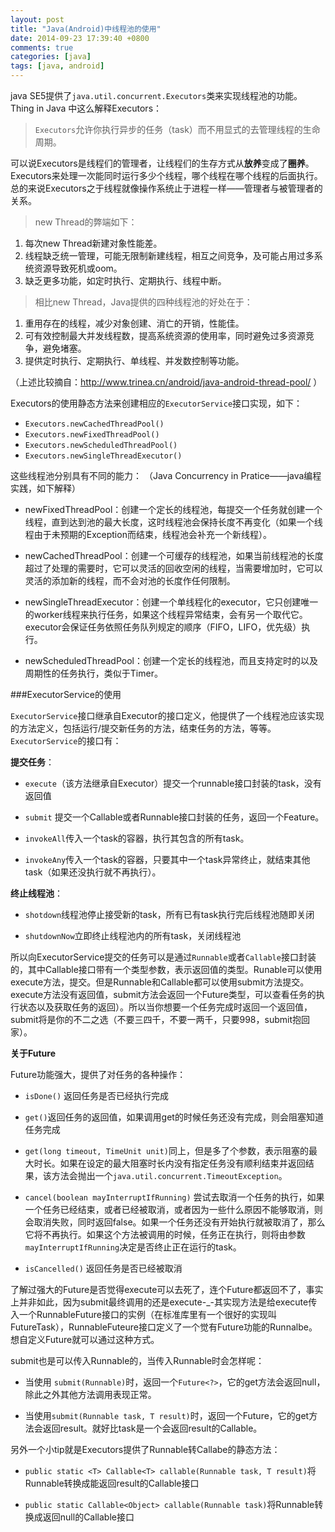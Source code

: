 ```yaml
---
layout: post
title: "Java(Android)中线程池的使用"
date: 2014-09-23 17:39:40 +0800
comments: true
categories: [java]
tags: [java, android]
---
```


java SE5提供了`java.util.concurrent.Executors`类来实现线程池的功能。
Thing in Java 中这么解释Executors：

>`Executors`允许你执行异步的任务（task）而不用显式的去管理线程的生命周期。 

可以说Executors是线程们的管理者，让线程们的生存方式从**放养**变成了**圈养**。Executors来处理一次能同时运行多少个线程，哪个线程在哪个线程的后面执行。总的来说Executors之于线程就像操作系统止于进程一样——管理者与被管理者的关系。 

<!--more-->

> new Thread的弊端如下：
 1. 每次new Thread新建对象性能差。
 2. 线程缺乏统一管理，可能无限制新建线程，相互之间竞争，及可能占用过多系统资源导致死机或oom。
 3. 缺乏更多功能，如定时执行、定期执行、线程中断。

>相比new Thread，Java提供的四种线程池的好处在于：
1. 重用存在的线程，减少对象创建、消亡的开销，性能佳。
2. 可有效控制最大并发线程数，提高系统资源的使用率，同时避免过多资源竞争，避免堵塞。
3. 提供定时执行、定期执行、单线程、并发数控制等功能。

（上述比较摘自：http://www.trinea.cn/android/java-android-thread-pool/ ）

Executors的使用静态方法来创建相应的`ExecutorService`接口实现，如下：

 * `Executors.newCachedThreadPool()`
 * `Executors.newFixedThreadPool()`
 * `Executors.newScheduledThreadPool()`
 * `Executors.newSingleThreadExecutor()` 
 
 
 这些线程池分别具有不同的能力： 
 （Java Concurrency in Pratice——java编程实践，如下解释）
 
 * newFixedThreadPool：创建一个定长的线程池，每提交一个任务就创建一个线程，直到达到池的最大长度，这时线程池会保持长度不再变化（如果一个线程由于未预期的Exception而结束，线程池会补充一个新线程）。
 
 * newCachedThreadPool：创建一个可缓存的线程池，如果当前线程池的长度超过了处理的需要时，它可以灵活的回收空闲的线程，当需要增加时，它可以灵活的添加新的线程，而不会对池的长度作任何限制。
 
 * newSingleThreadExecutor：创建一个单线程化的executor，它只创建唯一的worker线程来执行任务，如果这个线程异常结束，会有另一个取代它。executor会保证任务依照任务队列规定的顺序（FIFO，LIFO，优先级）执行。
 
 * newScheduledThreadPool：创建一个定长的线程池，而且支持定时的以及周期性的任务执行，类似于Timer。
 
###ExecutorService的使用

`ExecutorService`接口继承自Executor的接口定义，他提供了一个线程池应该实现的方法定义，包括运行/提交新任务的方法，结束任务的方法，等等。
`ExecutorService`的接口有：

**提交任务**：

 * `execute`（该方法继承自Executor）提交一个runnable接口封装的task，没有返回值

 * `submit` 提交一个Callable或者Runnable接口封装的任务，返回一个Feature。

 *  `invokeAll`传入一个task的容器，执行其包含的所有task。

 * `invokeAny`传入一个task的容器，只要其中一个task异常终止，就结束其他task（如果还没执行就不再执行）。
 
**终止线程池**：

 * `shotdown`线程池停止接受新的task，所有已有task执行完后线程池随即关闭

 * `shutdownNow`立即终止线程池内的所有task，关闭线程池
 
所以向ExecutorService提交的任务可以是通过`Runnable`或者`Callable`接口封装的，其中Callable接口带有一个类型参数，表示返回值的类型。Runable可以使用execute方法，提交。但是Runnable和Callable都可以使用submit方法提交。execute方法没有返回值，submit方法会返回一个Future<T>类型，可以查看任务的执行状态以及获取任务的返回）。所以当你想要一个任务完成时返回一个返回值，submit将是你的不二之选（不要三四千，不要一两千，只要998，submit抱回家）。

**关于Future<T>**

Future功能强大，提供了对任务的各种操作：

 * `isDone()` 返回任务是否已经执行完成

 * `get()`返回任务的返回值，如果调用get的时候任务还没有完成，则会阻塞知道任务完成

 * `get(long timeout, TimeUnit unit)`同上，但是多了个参数，表示阻塞的最大时长。如果在设定的最大阻塞时长内没有指定任务没有顺利结束并返回结果，该方法会抛出一个`java.util.concurrent.TimeoutException`。

 * `cancel(boolean mayInterruptIfRunning)` 尝试去取消一个任务的执行，如果一个任务已经结束，或者已经被取消，或者因为一些什么原因不能够取消，则会取消失败，同时返回false。如果一个任务还没有开始执行就被取消了，那么它将不再执行。如果这个方法被调用的时候，任务正在执行，则将由参数`mayInterruptIfRunning`决定是否终止正在运行的task。

 * `isCancelled()` 返回任务是否已经被取消

了解过强大的Future是否觉得execute可以去死了，连个Future都返回不了，事实上并非如此，因为submit最终调用的还是execute-_-其实现方法是给execute传入一个RunnableFuture接口的实例（在标准库里有一个很好的实现叫FutureTask），RunnableFuteure接口定义了一个觉有Future功能的Runnalbe。想自定义Future就可以通过这种方式。

submit也是可以传入Runnable的，当传入Runnable时会怎样呢：

 * 当使用 `submit(Runnable)`时，返回一个`Future<?>`，它的get方法会返回null，除此之外其他方法调用表现正常。

 * 当使用`submit(Runnable task, T result)`时，返回一个Future<T>，它的get方法会返回result。就好比task是一个会返回result的Callable。


另外一个小tip就是Executors提供了Runnable转Callabe的静态方法：

 * `public static <T> Callable<T> callable(Runnable task, T result)`将Runnable转换成能返回result的Callable接口

 * `public static Callable<Object> callable(Runnable task)`将Runnable转换成返回null的Callable接口



